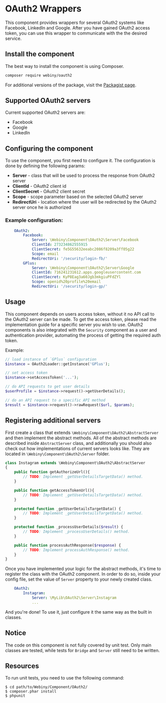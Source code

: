 OAuth2 Wrappers
==============

This component provides wrappers for several OAuth2 systems like Facebook, LinkedIn and Google.
After you have gained OAuth2 access token, you can use this wrapper to communicate with the the desired service.

Install the component
---------------------
The best way to install the component is using Composer.

```bash
composer require webiny/oauth2
```
For additional versions of the package, visit the [Packagist page](https://packagist.org/packages/webiny/oauth2).

## Supported OAuth2 servers

Current supported OAuth2 servers are:

* Facebook
* Google
* LinkedIn

## Configuring the component

To use the component, you first need to configure it.
The configuration is done by defining the following params:

- **Server** - class that will be used to process the response from OAuth2 server
- **ClientId** - OAuth2 client id
- **ClientSecret** - OAuth2 client secret
- **Scope** - scope parameter based on the selected OAuth2 server
- **RedirectUri** - location where the user will be redirected by the OAuth2 server once he is authorized

### Example configuration:

```yaml
    OAuth2:
        Facebook:
            Server: \Webiny\Component\OAuth2\Server\Facebook
            ClientId: 273234862555915
            ClientSecret: fe5G55632eeabc2086f8209a3ff05g22
            Scope: email
            RedirectUri: '/security/login-fb/'
        GPlus:
            Server: \Webiny\Component\OAuth2\Server\Google
            ClientId: 716241231612.apps.googleusercontent.com
            ClientSecret: KyP8Eag3a60Jgb3mkgiuPFdZYl
            Scope: openid%20profile%20email
            RedirectUri: '/security/login-gp/'
```

## Usage

This component depends on users access token, without it no API call to the OAuth2 server can be made.
To get the access token, please read the implementation guide for a specific server you wish to use.
OAuth2 components is also integrated with the `Security` component as a user and authentication provider, automating the process of getting the required auth token.

Example:
```php
// load instance of `GPlus` configuration
$instance = OAuth2Loader::getInstance('GPlus');

// set access token
$instance->setAccessToken('...');

// do API requests to get user details
$userProfile = $instance->request()->getUserDetails();

// do an API request to a specific API method
$result = $instance->request()->rawRequest($url, $params);
```

## Registering additional servers

First create a class that extends `\Webiny\Component\OAuth2\AbstractServer` and then implement the abstract methods.
All of the abstract methods are described inside `AbstractServer` class, and additionally you should also check out how
implementations of current servers looks like. They are located in `\Webiny\Component\OAuth2\Server` folder.

```php
class Instagram extends \Webiny\Component\OAuth2\AbstractServer
{
    public function getAuthorizeUrl(){
        // TODO: Implement _getUserDetailsTargetData() method.
    }

    public function getAccessTokenUrl(){
        // TODO: Implement _getUserDetailsTargetData() method.
    }

	protected function _getUserDetailsTargetData() {
		// TODO: Implement _getUserDetailsTargetData() method.
	}

	protected function _processUserDetails($result) {
		// TODO: Implement _processUserDetails() method.
	}

	public function processAuthResponse($response) {
		// TODO: Implement processAuthResponse() method.
	}
}
```

Once you have implemented your logic for the abstract methods, it's time to register the class with the OAuth2 component.
In order to do so, inside your config file, set the value of `Server` property to your newly created class.

```yaml
    OAuth2:
        Instagram:
            Server: \MyLib\OAuth2\Server\Instagram
            ...
```

And you're done!
To use it, just configure it the same way as the built in classes.

## Notice

The code on this component is not fully covered by unit test. Only main classes are tested, while tests for `Bridge` and `Server` still need to be written.

Resources
---------

To run unit tests, you need to use the following command:

    $ cd path/to/Webiny/Component/OAuth2/
    $ composer.phar install
    $ phpunit